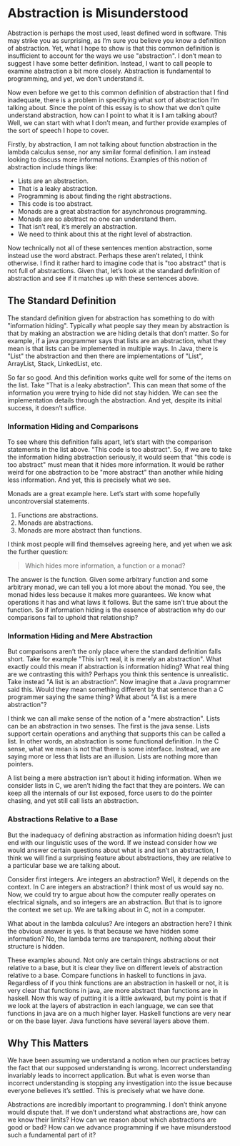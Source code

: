 # Abstraction is Misunderstood

Abstraction is perhaps the most used, least defined word in software. This may strike you as surprising, as I’m sure you believe you know a definition of abstraction. Yet, what I hope to show is that this common definition is insufficient to account for the ways we use "abstraction". I don’t mean to suggest I have some better definition. Instead, I want to call people to examine abstraction a bit more closely. Abstraction is fundamental to programming, and yet, we don’t understand it.

Now even before we get to this common definition of abstraction that I find inadequate, there is a problem in specifying what sort of abstraction I’m talking about. Since the point of this essay is to show that we don’t quite understand abstraction, how can I point to what it is I am talking about? Well, we can start with what I don’t mean, and further provide examples of the sort of speech I hope to cover.

Firstly, by abstraction, I am not talking about function abstraction in the lambda calculus sense, nor any similar formal definition. I am instead looking to discuss more informal notions. Examples of this notion of abstraction include things like:

- Lists are an abstraction.
- That is a leaky abstraction.
- Programming is about finding the right abstractions.
- This code is too abstract.
- Monads are a great abstraction for asynchronous programming.
- Monads are so abstract no one can understand them.
- That isn’t real, it’s merely an abstraction.
- We need to think about this at the right level of abstraction.

Now technically not all of these sentences mention abstraction, some instead use the word abstract. Perhaps these aren’t related, I think otherwise. I find it rather hard to imagine code that is "too abstract" that is not full of abstractions. Given that, let’s look at the standard definition of abstraction and see if it matches up with these sentences above.

## The Standard Definition

The standard definition given for abstraction has something to do with "information hiding". Typically what people say they mean by abstraction is that by making an abstraction we are hiding details that don’t matter. So for example, if a java programmer says that lists are an abstraction, what they mean is that lists can be implemented in multiple ways. In Java, there is "List" the abstraction and then there are implementations of "List", ArrayList, Stack, LinkedList, etc.

So far so good. And this definition works quite well for some of the items on the list. Take "That is a leaky abstraction". This can mean that some of the information you were trying to hide did not stay hidden. We can see the implementation details through the abstraction. And yet, despite its initial success, it doesn’t suffice.

### Information Hiding and Comparisons

To see where this definition falls apart, let’s start with the comparison statements in the list above. "This code is too abstract". So, if we are to take the information hiding abstraction seriously, it would seem that "this code is too abstract" must mean that it hides more information. It would be rather weird for one abstraction to be "more abstract" than another while hiding less information. And yet, this is precisely what we see.

Monads are a great example here. Let’s start with some hopefully uncontroversial statements.

1. Functions are abstractions.
2. Monads are abstractions.
3. Monads are more abstract than functions.

I think most people will find themselves agreeing here, and yet when we ask the further question:

> Which hides more information, a function or a monad?

The answer is the function. Given some arbitrary function and some arbitrary monad, we can tell you a lot more about the monad. You see, the monad hides less because it makes more guarantees. We know what operations it has and what laws it follows. But the same isn’t true about the function. So if information hiding is the essence of abstraction why do our comparisons fail to uphold that relationship?

### Information Hiding and Mere Abstraction

But comparisons aren’t the only place where the standard definition falls short. Take for example "This isn’t real, it is merely an abstraction". What exactly could this mean if abstraction is information hiding? What real thing are we contrasting this with? Perhaps you think this sentence is unrealistic. Take instead "A list is an abstraction". Now imagine that a Java programmer said this. Would they mean something different by that sentence than a C programmer saying the same thing? What about "A list is a mere abstraction"?

I think we can all make sense of the notion of a "mere abstraction". Lists can be an abstraction in two senses. The first is the java sense. Lists support certain operations and anything that supports this can be called a list. In other words, an abstraction is some functional definition. In the C sense, what we mean is not that there is some interface. Instead, we are saying more or less that lists are an illusion. Lists are nothing more than pointers.

A list being a mere abstraction isn’t about it hiding information. When we consider lists in C, we aren’t hiding the fact that they are pointers. We can keep all the internals of our list exposed, force users to do the pointer chasing, and yet still call lists an abstraction.

### Abstractions Relative to a Base

But the inadequacy of defining abstraction as information hiding doesn’t just end with our linguistic uses of the word. If we instead consider how we would answer certain questions about what is and isn’t an abstraction, I think we will find a surprising feature about abstractions, they are relative to a particular base we are talking about.

Consider first integers. Are integers an abstraction? Well, it depends on the context. In C are integers an abstraction? I think most of us would say no. Now, we could try to argue about how the computer really operates on electrical signals, and so integers are an abstraction. But that is to ignore the context we set up. We are talking about in C, not in a computer.

What about in the lambda calculus? Are integers an abstraction here?  I think the obvious answer is yes. Is that because we have hidden some information? No, the lambda terms are transparent, nothing about their structure is hidden.

These examples abound. Not only are certain things abstractions or not relative to a base, but it is clear they live on different levels of abstraction relative to a base. Compare functions in haskell to functions in java. Regardless of if you think functions are an abstraction in haskell or not, it is very clear that functions in java, are more abstract than functions are in haskell. Now this way of putting it is a little awkward, but my point is that if we look at the layers of abstraction in each language, we can see that functions in java are on a much higher layer. Haskell functions are very near or on the base layer. Java functions have several layers above them.

## Why This Matters

We have been assuming we understand a notion when our practices betray the fact that our supposed understanding is wrong. Incorrect understanding invariably leads to incorrect application. But what is even worse than incorrect understanding is stopping any investigation into the issue because everyone believes it’s settled. This is precisely what we have done.

Abstractions are incredibly important to programming. I don’t think anyone would dispute that. If we don’t understand what abstractions are, how can we know their limits? How can we reason about which abstractions are good or bad? How can we advance programming if we have misunderstood such a fundamental part of it? 
